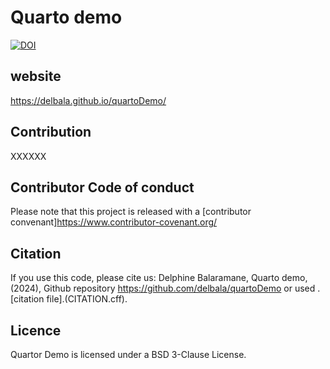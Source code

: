 # Quarto demo 

[![DOI](https://zenodo.org/badge/785148516.svg)](https://zenodo.org/doi/10.5281/zenodo.10960726)

## website 
https://delbala.github.io/quartoDemo/

## Contribution 
XXXXXX
## Contributor Code of conduct

Please note that this project is released with a [contributor convenant]https://www.contributor-covenant.org/

## Citation 

If you use this code, please cite us: 
Delphine Balaramane, Quarto demo, (2024), Github repository https://github.com/delbala/quartoDemo
or used .[citation file].(CITATION.cff).

## Licence 

Quartor Demo is licensed under a BSD 3-Clause License.
